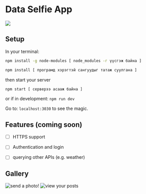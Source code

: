 # Data Selfie App

![](zurag/fg0ddd.png)


## Setup

In your terminal:
```sh
npm install -g node-modules [ node_modules -г үүсгэж байна ]
```

```sh
npm install [ програмд хэрэгтэй сангуудыг татаж суулгана ]
```

then start your server
```sh
npm start [ серверээ асааж байна ]
```
or if in development: `npm run dev`

Go to: `localhost:3030` to see the magic.

## Features (coming soon)

- [ ] HTTPS support
- [ ] Authentication and login
- [ ] querying other APIs (e.g. weather)


## Gallery

![send a photo!](assets/entry-page.png)
![view your posts](assets/logs-page.png)

